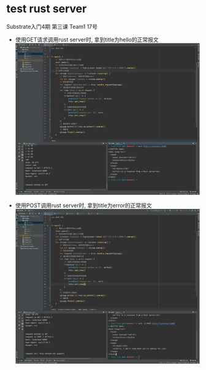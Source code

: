 # test rust server

Substrate入门4期 第三课 Team1 17号

- 使用GET请求调用rust server时, 拿到title为hello的正常报文
![success.png](./images/success.png)
  
- 使用POST调用rust server时, 拿到title为error的正常报文
![error.png](./images/error.png)
